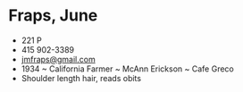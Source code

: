 # Fraps, June

* 221 P
* 415 902-3389
* jmfraps@gmail.com
* 1934 ~ California Farmer ~ McAnn Erickson ~ Cafe Greco
* Shoulder length hair, reads obits
